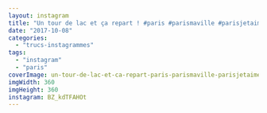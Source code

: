 ```yaml
---
layout: instagram
title: "Un tour de lac et ça repart ! #paris #parismaville #parisjetaime"
date: "2017-10-08"
categories: 
  - "trucs-instagrammes"
tags: 
  - "instagram"
  - "paris"
coverImage: un-tour-de-lac-et-ca-repart-paris-parismaville-parisjetaime.jpg
imgWidth: 360
imgHeight: 360
instagram: BZ_kdTFAHOt
---
```

